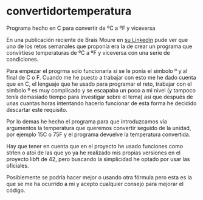 # convertidortemperatura
Programa hecho en C para convertir de ºC a ºF y viceversa


En una publicación reciente de Brais Moure en [su Linkedin](https://www.linkedin.com/posts/braismoure_hoy-resolvemos-el-reto-de-programaci%C3%B3n-de-activity-6990275736829870081-5ELB?utm_source=share&utm_medium=member_desktop) pude ver que uno de los retos semanales que proponía era la de crear un programa que
convirtiese temperaturas de ºC a ºF y viceversa con una serie de condiciones.

Para empezar el progrma solo funcionaría si se le ponía el símbolo º y al final de C o F. Cuando me he puesto a trabajar con esto me he dado cuenta
que en C, el lenguaje que he usado para programar el reto, trabajar con el símbolo º es muy complicado y se escapaba un poco a mi nivel (y tampoco
tenía demasiado tiempo para investigar sobre el tema) así que después de unas cuantas horas intentando hacerlo funcionar de esta forma he decidido
descartar este requisito.

Por lo demas he hecho el programa para que introduzcamos vía argumentos la temperatura que queremos convertir seguido de la unidad, por ejemplo 15C o 75F
y el programa devuelve la temperatura convertida.

Hay que tener en cuenta que en el proyecto he usado funciones como strlen o atoi de las que yo ya he realizado mis propias versiones en el proyecto
libft de 42, pero buscando la simplicidad he optado por usar las oficiales.

Posiblemente se podría hacer mejor o usando otra fórmula pero esta es la que se me ha ocurrido a mi y acepto cualquier consejo para mejorar el código.

